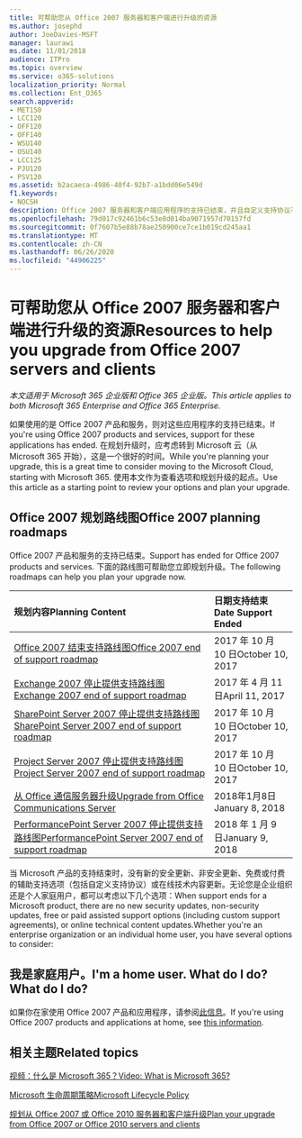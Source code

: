 ```yaml
---
title: 可帮助您从 Office 2007 服务器和客户端进行升级的资源
ms.author: josephd
author: JoeDavies-MSFT
manager: laurawi
ms.date: 11/01/2018
audience: ITPro
ms.topic: overview
ms.service: o365-solutions
localization_priority: Normal
ms.collection: Ent_O365
search.appverid:
- MET150
- LCC120
- OFF120
- OFF140
- WSU140
- OSU140
- LCC125
- PJU120
- PSV120
ms.assetid: b2acaeca-4986-40f4-92b7-a1bdd06e549d
f1.keywords:
- NOCSH
description: Office 2007 服务器和客户端应用程序的支持已结束，并且自定义支持协议不可用。 使用本文立即开始规划升级。
ms.openlocfilehash: 79d017c92461b6c53e8d014ba9071957d70157fd
ms.sourcegitcommit: 0f7607b5e88b78ae250900ce7ce1b019cd245aa1
ms.translationtype: MT
ms.contentlocale: zh-CN
ms.lasthandoff: 06/26/2020
ms.locfileid: "44906225"
---
```

# <a name="resources-to-help-you-upgrade-from-office-2007-servers-and-clients"></a><span data-ttu-id="47fed-104">可帮助您从 Office 2007 服务器和客户端进行升级的资源</span><span class="sxs-lookup"><span data-stu-id="47fed-104">Resources to help you upgrade from Office 2007 servers and clients</span></span>

<span data-ttu-id="47fed-105">*本文适用于 Microsoft 365 企业版和 Office 365 企业版。*</span><span class="sxs-lookup"><span data-stu-id="47fed-105">*This article applies to both Microsoft 365 Enterprise and Office 365 Enterprise.*</span></span>

<span data-ttu-id="47fed-106">如果使用的是 Office 2007 产品和服务，则对这些应用程序的支持已结束。</span><span class="sxs-lookup"><span data-stu-id="47fed-106">If you're using Office 2007 products and services, support for these applications has ended.</span></span> <span data-ttu-id="47fed-107">在规划升级时，应考虑转到 Microsoft 云（从 Microsoft 365 开始），这是一个很好的时间。</span><span class="sxs-lookup"><span data-stu-id="47fed-107">While you're planning your upgrade, this is a great time to consider moving to the Microsoft Cloud, starting with Microsoft 365.</span></span> <span data-ttu-id="47fed-108">使用本文作为查看选项和规划升级的起点。</span><span class="sxs-lookup"><span data-stu-id="47fed-108">Use this article as a starting point to review your options and plan your upgrade.</span></span>
      
## <a name="office-2007-planning-roadmaps"></a><span data-ttu-id="47fed-109">Office 2007 规划路线图</span><span class="sxs-lookup"><span data-stu-id="47fed-109">Office 2007 planning roadmaps</span></span>
  
<span data-ttu-id="47fed-110">Office 2007 产品和服务的支持已结束。</span><span class="sxs-lookup"><span data-stu-id="47fed-110">Support has ended for Office 2007 products and services.</span></span> <span data-ttu-id="47fed-111">下面的路线图可帮助您立即规划升级。</span><span class="sxs-lookup"><span data-stu-id="47fed-111">The following roadmaps can help you plan your upgrade now.</span></span>

|<span data-ttu-id="47fed-112">**规划内容**</span><span class="sxs-lookup"><span data-stu-id="47fed-112">**Planning Content**</span></span>|<span data-ttu-id="47fed-113">**日期支持结束**</span><span class="sxs-lookup"><span data-stu-id="47fed-113">**Date Support Ended**</span></span>|
|:-----|:-----|
|[<span data-ttu-id="47fed-114">Office 2007 结束支持路线图</span><span class="sxs-lookup"><span data-stu-id="47fed-114">Office 2007 end of support roadmap</span></span>](https://docs.microsoft.com/DeployOffice/office-2007-end-support-roadmap) <br/> |<span data-ttu-id="47fed-115">2017 年 10 月 10 日</span><span class="sxs-lookup"><span data-stu-id="47fed-115">October 10, 2017</span></span>  <br/> |
|[<span data-ttu-id="47fed-116">Exchange 2007 停止提供支持路线图</span><span class="sxs-lookup"><span data-stu-id="47fed-116">Exchange 2007 end of support roadmap</span></span>](exchange-2007-end-of-support.md) <br/> |<span data-ttu-id="47fed-117">2017 年 4 月 11 日</span><span class="sxs-lookup"><span data-stu-id="47fed-117">April 11, 2017</span></span>  <br/> |
|[<span data-ttu-id="47fed-118">SharePoint Server 2007 停止提供支持路线图</span><span class="sxs-lookup"><span data-stu-id="47fed-118">SharePoint Server 2007 end of support roadmap</span></span>](sharepoint-2007-end-of-support.md) <br/> |<span data-ttu-id="47fed-119">2017 年 10 月 10 日</span><span class="sxs-lookup"><span data-stu-id="47fed-119">October 10, 2017</span></span>  <br/> |
|[<span data-ttu-id="47fed-120">Project Server 2007 停止提供支持路线图</span><span class="sxs-lookup"><span data-stu-id="47fed-120">Project Server 2007 end of support roadmap</span></span>](project-server-2007-end-of-support.md) <br/> |<span data-ttu-id="47fed-121">2017 年 10 月 10 日</span><span class="sxs-lookup"><span data-stu-id="47fed-121">October 10, 2017</span></span>  <br/> |
|[<span data-ttu-id="47fed-122">从 Office 通信服务器升级</span><span class="sxs-lookup"><span data-stu-id="47fed-122">Upgrade from Office Communications Server</span></span>](https://docs.microsoft.com/SkypeForBusiness/plan-your-deployment/upgrade) <br/> |<span data-ttu-id="47fed-123">2018年1月8日</span><span class="sxs-lookup"><span data-stu-id="47fed-123">January 8, 2018</span></span>  <br/> |
|[<span data-ttu-id="47fed-124">PerformancePoint Server 2007 停止提供支持路线图</span><span class="sxs-lookup"><span data-stu-id="47fed-124">PerformancePoint Server 2007 end of support roadmap</span></span>](pps-2007-end-of-support.md) <br/> |<span data-ttu-id="47fed-125">2018 年 1 月 9 日</span><span class="sxs-lookup"><span data-stu-id="47fed-125">January 9, 2018</span></span>  <br/> |
   
<span data-ttu-id="47fed-126">当 Microsoft 产品的支持结束时，没有新的安全更新、非安全更新、免费或付费的辅助支持选项（包括自定义支持协议）或在线技术内容更新。无论您是企业组织还是个人家庭用户，都可以考虑以下几个选项：</span><span class="sxs-lookup"><span data-stu-id="47fed-126">When support ends for a Microsoft product, there are no new security updates, non-security updates, free or paid assisted support options (including custom support agreements), or online technical content updates.Whether you're an enterprise organization or an individual home user, you have several options to consider:</span></span>

## <a name="im-a-home-user-what-do-i-do"></a><span data-ttu-id="47fed-127">我是家庭用户。</span><span class="sxs-lookup"><span data-stu-id="47fed-127">I'm a home user.</span></span> <span data-ttu-id="47fed-128">What do I do?</span><span class="sxs-lookup"><span data-stu-id="47fed-128">What do I do?</span></span>

<span data-ttu-id="47fed-129">如果你在家使用 Office 2007 产品和应用程序，请参阅[此信息](plan-upgrade-previous-versions-office.md#im-a-home-user-what-do-i-do)。</span><span class="sxs-lookup"><span data-stu-id="47fed-129">If you're using Office 2007 products and applications at home, see [this information](plan-upgrade-previous-versions-office.md#im-a-home-user-what-do-i-do).</span></span>
     
## <a name="related-topics"></a><span data-ttu-id="47fed-130">相关主题</span><span class="sxs-lookup"><span data-stu-id="47fed-130">Related topics</span></span>

[<span data-ttu-id="47fed-131">视频：什么是 Microsoft 365？</span><span class="sxs-lookup"><span data-stu-id="47fed-131">Video: What is Microsoft 365?</span></span>](https://support.office.com/article/847caf12-2589-452c-8aca-1c009797678b.aspx)
  
[<span data-ttu-id="47fed-132">Microsoft 生命周期策略</span><span class="sxs-lookup"><span data-stu-id="47fed-132">Microsoft Lifecycle Policy</span></span>](https://go.microsoft.com/fwlink/?linkid=865200)

[<span data-ttu-id="47fed-133">规划从 Office 2007 或 Office 2010 服务器和客户端升级</span><span class="sxs-lookup"><span data-stu-id="47fed-133">Plan your upgrade from Office 2007 or Office 2010 servers and clients</span></span>](plan-upgrade-previous-versions-office.md)
  

